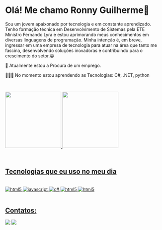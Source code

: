 # Olá! Me chamo Ronny Guilherme👋

Sou um jovem apaixonado por tecnologia e em constante aprendizado. Tenho formação técnica em Desenvolvimento de Sistemas pela ETE Ministro Fernando Lyra e estou aprimorando meus conhecimentos em diversas linguagens de programação. Minha intenção é, em breve, ingressar em uma empresa de tecnologia para atuar na área que tanto me fascina, desenvolvendo soluções inovadoras e contribuindo para o crescimento do setor.😁

💼 Atualmente estou a Procura de um emprego.

👨🏻‍💻 No momento estou aprendendo as Tecnologias: C#, .NET, python 

<br/><div>
<a href="https://github.com/RickPistola">
<img loading="lazy" height="180em" src="https://github-readme-stats.vercel.app/api/top-langs/?username=RickPistola&layout=compact&langs_count=7&theme=dracula"/>
<img loading="lazy" height="180em" src="https://github-readme-stats.vercel.app/api?username=RickPistola&show_icons=true&theme=dracula&include_all_commits=true&count_private=true"/>
</div><br/>
  
## Tecnologias que eu uso no meu dia
<div style = "display: inline_block"><br/>

<img align ="center" alt="html5" src="https://img.shields.io/badge/HTML5-E34F26?style=for-the-badge&logo=html5&logoColor=white" />
<img align ="center" alt="javascript" src="https://img.shields.io/badge/JavaScript-323330?style=for-the-badge&logo=javascript&logoColor=F7DF1E" />
<img align ="center" alt="c#" src="https://img.shields.io/badge/C%23-239120?style=for-the-badge&logo=c-sharp&logoColor=white" />
<img align ="center" alt="html5" src="https://img.shields.io/badge/.NET-5C2D91?style=for-the-badge&logo=.net&logoColor=white" />
<img align ="center" alt="html5" src="https://img.shields.io/badge/Python-3776AB?style=for-the-badge&logo=python&logoColor=white" />

</div><br/>

## Contatos:

<div>
<a href = "mailto:ronnyguilherme.silva@outlook.com"><img loading="lazy" src="https://img.shields.io/badge/Microsoft_Outlook-0078D4?style=for-the-badge&logo=microsoft-outlook&logoColor=white" target="_blank"></a>
<a href="https://www.linkedin.com/in/ronny-guilherme-4a80371a1/" target="_blank"><img loading="lazy" src="https://img.shields.io/badge/-LinkedIn-%230077B5?style=for-the-badge&logo=linkedin&logoColor=white" target="_blank"></a>   
</div>
